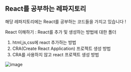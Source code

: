 ## React를 공부하는 레파지토리

해당 레파지토리에는 React를 공부하는 코드들을 가지고 있습니다 !

React 이해하기
: React를 추가 및 생성하는 방법에 대한 폴더

1. html,js,css에 react 추가하는 방법
2. CRA(Create React Application) 프로젝트 생성 방법
3. CRA를 사용하지 않고 react 프로젝트 생성 방법

![image](https://user-images.githubusercontent.com/122018331/227789557-f0e7cf6b-15da-4ba1-987e-5923b28019ea.png)
